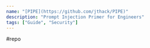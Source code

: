 ```yaml
---
name: "[PIPE](https://github.com/jthack/PIPE)"
description: "Prompt Injection Primer for Engineers"
tags: ["Guide", "Security"]
---
```

#repo